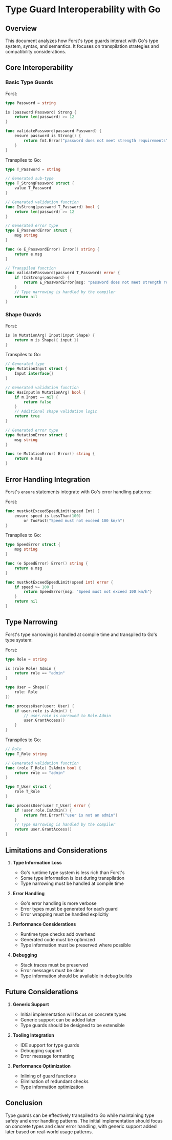 # Type Guard Interoperability with Go

## Overview

This document analyzes how Forst's type guards interact with Go's type system, syntax, and semantics. It focuses on transpilation strategies and compatibility considerations.

## Core Interoperability

### Basic Type Guards

Forst:

```go
type Password = string

is (password Password) Strong {
    return len(password) >= 12
}

func validatePassword(password Password) {
    ensure password is Strong() {
        return fmt.Error("password does not meet strength requirements")
    }
}
```

Transpiles to Go:

```go
type T_Password = string

// Generated sub-type
type T_StrongPassword struct {
    value T_Password
}

// Generated validation function
func IsStrong(password T_Password) bool {
    return len(password) >= 12
}

// Generated error type
type E_PasswordError struct {
    msg string
}

func (e E_PasswordError) Error() string {
    return e.msg
}

// Transpiled function
func validatePassword(password T_Password) error {
    if !IsStrong(password) {
        return E_PasswordError{msg: "password does not meet strength requirements"}
    }
    // Type narrowing is handled by the compiler
    return nil
}
```

### Shape Guards

Forst:

```go
is (m MutationArg) Input(input Shape) {
    return m is Shape({ input })
}
```

Transpiles to Go:

```go
// Generated type
type MutationInput struct {
    Input interface{}
}

// Generated validation function
func HasInput(m MutationArg) bool {
    if m.Input == nil {
        return false
    }
    // Additional shape validation logic
    return true
}

// Generated error type
type MutationError struct {
    msg string
}

func (e MutationError) Error() string {
    return e.msg
}
```

## Error Handling Integration

Forst's `ensure` statements integrate with Go's error handling patterns:

Forst:

```go
func mustNotExceedSpeedLimit(speed Int) {
    ensure speed is LessThan(100)
        or TooFast("Speed must not exceed 100 km/h")
}
```

Transpiles to Go:

```go
type SpeedError struct {
    msg string
}

func (e SpeedError) Error() string {
    return e.msg
}

func mustNotExceedSpeedLimit(speed int) error {
    if speed >= 100 {
        return SpeedError{msg: "Speed must not exceed 100 km/h"}
    }
    return nil
}
```

## Type Narrowing

Forst's type narrowing is handled at compile time and transpiled to Go's type system:

Forst:

```go
type Role = string

is (role Role) Admin {
    return role == "admin"
}

type User = Shape({
    role: Role
})

func processUser(user: User) {
    if user.role is Admin() {
        // user.role is narrowed to Role.Admin
        user.GrantAccess()
    }
}
```

Transpiles to Go:

```go
// Role
type T_Role string

// Generated validation function
func (role T_Role) IsAdmin bool {
    return role == "admin"
}

type T_User struct {
    role T_Role
}

func processUser(user T_User) error {
    if !user.role.IsAdmin() {
        return fmt.Errorf("user is not an admin")
    }
    // Type narrowing is handled by the compiler
    return user.GrantAccess()
}
```

## Limitations and Considerations

1. **Type Information Loss**

   - Go's runtime type system is less rich than Forst's
   - Some type information is lost during transpilation
   - Type narrowing must be handled at compile time

2. **Error Handling**

   - Go's error handling is more verbose
   - Error types must be generated for each guard
   - Error wrapping must be handled explicitly

3. **Performance Considerations**

   - Runtime type checks add overhead
   - Generated code must be optimized
   - Type information must be preserved where possible

4. **Debugging**
   - Stack traces must be preserved
   - Error messages must be clear
   - Type information should be available in debug builds

## Future Considerations

1. **Generic Support**

   - Initial implementation will focus on concrete types
   - Generic support can be added later
   - Type guards should be designed to be extensible

2. **Tooling Integration**

   - IDE support for type guards
   - Debugging support
   - Error message formatting

3. **Performance Optimization**
   - Inlining of guard functions
   - Elimination of redundant checks
   - Type information optimization

## Conclusion

Type guards can be effectively transpiled to Go while maintaining type safety and error handling patterns. The initial implementation should focus on concrete types and clear error handling, with generic support added later based on real-world usage patterns.
